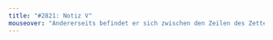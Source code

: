 ```yaml
---
title: "#2821: Notiz V"
mouseover: "Andererseits befindet er sich zwischen den Zeilen des Zettels in seiner Hand und denen des Zettels unter ihm."
---
```


